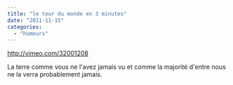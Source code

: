 ```yaml
---
title: "le tour du monde en 3 minutes"
date: "2011-11-15"
categories: 
  - "humeurs"
---
```


http://vimeo.com/32001208

La terre comme vous ne l'avez jamais vu et comme la majorité d'entre nous ne la verra probablement jamais.
